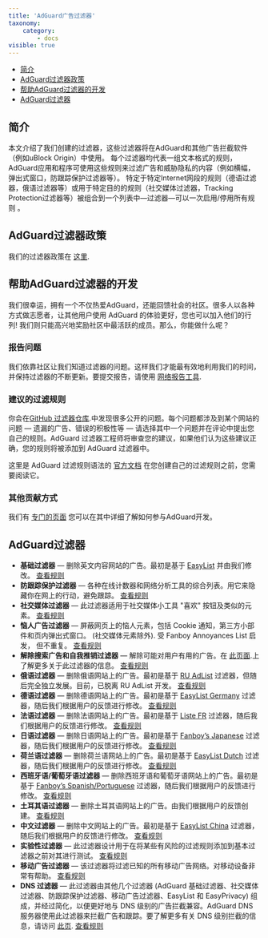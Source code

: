 ```yaml
---
title: 'AdGuard广告过滤器'
taxonomy:
    category:
        - docs
visible: true
---
```


*   [简介](#introduction)
*   [AdGuard过滤器政策](#policy)
*   [帮助AdGuard过滤器的开发](#contribute)
*   [AdGuard过滤器](#filters)

<a name="introduction"></a>
## 简介

本文介绍了我们创建的过滤器，这些过滤器将在AdGuard和其他广告拦截软件（例如uBlock Origin）中使用。 每个过滤器均代表一组文本格式的规则，AdGuard应用和程序可使用这些规则来过滤广告和威胁隐私的内容（例如横幅，弹出式窗口，防跟踪保护过滤器等）。 特定于特定Internet网段的规则（德语过滤器，俄语过滤器等）或用于特定目的的规则（社交媒体过滤器，Tracking Protection过滤器等）被组合到一个列表中—过滤器—可以一次启用/停用所有规则 。

<a name="policy"></a>
## AdGuard过滤器政策

我们的过滤器政策在 [这里](https://kb.adguard.com/general/adguard-filter-policy).

<a name="contribute"></a>
## 帮助AdGuard过滤器的开发

我们很幸运，拥有一个不仅热爱AdGuard，还能回馈社会的社区。很多人以各种方式做志愿者，让其他用户使用 AdGuard 的体验更好，您也可以加入他们的行列! 我们则只能高兴地奖励社区中最活跃的成员。那么，你能做什么呢？

### 报告问题

我们依靠社区让我们知道过滤器的问题。这样我们才能最有效地利用我们的时间，并保持过滤器的不断更新。要提交报告，请使用 [网络报告工具](https://agrd.io/report).

### 建议的过滤规则

你会在[GitHub 过滤器仓库](https://github.com/AdguardTeam/AdguardFilters/issues).中发现很多公开的问题。每个问题都涉及到某个网站的问题 — 遗漏的广告、错误的积极性等 — 请选择其中一个问题并在评论中提出您自己的规则。AdGuard 过滤器工程师将审查您的建议，如果他们认为这些建议正确，您的规则将被添加到 AdGuard 过滤器中。

这里是 AdGuard 过滤规则语法的 [官方文档](https://kb.adguard.com/general/how-to-create-your-own-ad-filters) 在您创建自己的过滤规则之前，您需要阅读它。

### 其他贡献方式

我们有 [专门的页面](https://adguard.com/contribute.html) 您可以在其中详细了解如何参与AdGuard开发。

<a name="filters"></a>
## AdGuard过滤器

* **基础过滤器** — 删除英文内容网站的广告。最初是基于 [EasyList](https://easylist.to/) 并由我们修改。 [查看规则](https://raw.githubusercontent.com/AdguardTeam/FiltersRegistry/master/filters/filter_2_English/filter.txt)
* **防跟踪保护过滤器** — 各种在线计数器和网络分析工具的综合列表。用它来隐藏你在网上的行动，避免跟踪。 [查看规则](https://raw.githubusercontent.com/AdguardTeam/FiltersRegistry/master/filters/filter_3_Spyware/filter.txt)
* **社交媒体过滤器** — 此过滤器适用于社交媒体小工具 "喜欢" 按钮及类似的元素。 [查看规则](https://raw.githubusercontent.com/AdguardTeam/FiltersRegistry/master/filters/filter_4_Social/filter.txt)
* **恼人广告过滤器** —  屏蔽网页上的恼人元素，包括 Cookie 通知，第三方小部件和页内弹出式窗口。 (社交媒体元素除外). 受 Fanboy Annoyances List 启发， 但不重复。 [查看规则](https://raw.githubusercontent.com/AdguardTeam/FiltersRegistry/master/filters/filter_14_Annoyances/filter.txt)
* **解除搜索广告和自我推销过滤器** — 解除可能对用户有用的广告。在 [此页面](https://kb.adguard.com/en/general/search-ads-and-self-promotion).上了解更多关于此过滤器的信息。 [查看规则](https://raw.githubusercontent.com/AdguardTeam/FiltersRegistry/master/filters/filter_10_Useful/filter.txt)
* **俄语过滤器** — 删除俄语网站上的广告。最初是基于 [RU AdList](https://code.google.com/p/ruadlist/) 过滤器，但随后完全独立发展。目前，已脱离 RU AdList 开发。 [查看规则](https://raw.githubusercontent.com/AdguardTeam/FiltersRegistry/master/filters/filter_1_Russian/filter.txt)
* **德语过滤器** — 删除德语网站上的广告。最初是基于 [EasyList Germany](https://easylist.to/) 过滤器，随后我们根据用户的反馈进行修改。 [查看规则](https://raw.githubusercontent.com/AdguardTeam/FiltersRegistry/master/filters/filter_6_German/filter.txt)
* **法语过滤器** — 删除法语网站上的广告。最初是基于 [Liste FR](https://forums.lanik.us/viewforum.php?f=91) 过滤器，随后我们根据用户的反馈进行修改。 [查看规则](https://raw.githubusercontent.com/AdguardTeam/FiltersRegistry/master/filters/filter_16_French/filter.txt)
* **日语过滤器** — 删除日语网站上的广告。最初是基于 [Fanboy’s Japanese](https://www.fanboy.co.nz/fanboy-japanese.txt) 过滤器，随后我们根据用户的反馈进行修改。 [查看规则](https://raw.githubusercontent.com/AdguardTeam/FiltersRegistry/master/filters/filter_7_Japanese/filter.txt)
* **荷兰语过滤器** — 删除荷兰语网站上的广告。最初是基于 [EasyList Dutch](https://easylist.to/) 过滤器，随后我们根据用户的反馈进行修改。 [查看规则](https://raw.githubusercontent.com/AdguardTeam/FiltersRegistry/master/filters/filter_8_Dutch/filter.txt)
* **西班牙语/葡萄牙语过滤器** — 删除西班牙语和葡萄牙语网站上的广告。最初是基于 [Fanboy’s Spanish/Portuguese](https://www.fanboy.co.nz/fanboy-espanol.txt) 过滤器，随后我们根据用户的反馈进行修改。 [查看规则](https://raw.githubusercontent.com/AdguardTeam/FiltersRegistry/master/filters/filter_9_Spanish/filter.txt)
* **土耳其语过滤器** — 删除土耳其语网站上的广告。由我们根据用户的反馈创建。 [查看规则](https://raw.githubusercontent.com/AdguardTeam/FiltersRegistry/master/filters/filter_13_Turkish/filter.txt)
* **中文过滤器** — 删除中文网站上的广告。最初是基于 [EasyList China](http://abpchina.org/forum/forum.php) 过滤器，随后我们根据用户的反馈进行修改。 [查看规则](https://raw.githubusercontent.com/AdguardTeam/FiltersRegistry/master/filters/filter_224_Chinese/filter.txt)
* **实验性过滤器** — 此过滤器设计用于在将某些有风险的过滤规则添加到基本过滤器之前对其进行测试。 [查看规则](https://raw.githubusercontent.com/AdguardTeam/FiltersRegistry/master/filters/filter_5_Experimental/filter.txt)
* **移动广告过滤器** — 该过滤器将过滤已知的所有移动广告网络。对移动设备非常有帮助。 [查看规则](https://raw.githubusercontent.com/AdguardTeam/FiltersRegistry/master/filters/filter_11_Mobile/filter.txt)
* **DNS 过滤器** — 此过滤器由其他几个过滤器 (AdGuard 基础过滤器、社交媒体过滤器、防跟踪保护过滤器、移动广告过滤器、EasyList 和 EasyPrivacy) 组成，并经过简化，以便更好地与 DNS 级别的广告拦截兼容。AdGuard DNS 服务器使用此过滤器来拦截广告和跟踪。要了解更多有关 DNS 级别拦截的信息，请访问 [此页](https://adguard.com/adguard-dns/overview.html). [查看规则](https://raw.githubusercontent.com/AdguardTeam/FiltersRegistry/master/filters/filter_15_DnsFilter/filter.txt)
